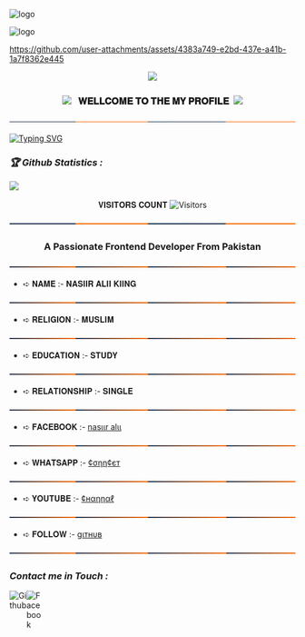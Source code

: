 ![logo](https://github.com/DEVIIL4205/blob/main/INFO/images%20(9).jpeg)

![logo](https://github.com/DEVIIL4205/blob/main/INFO/403449836-3693f3f2-7ad2-45e1-8849-4e32e05d98be.png)


https://github.com/user-attachments/assets/4383a749-e2bd-437e-a41b-1a7f8362e445



<p align="center"><img src="https://img.shields.io/badge/I M %20INDIA- -green?colorA=%23ff0000&colorB=%23017e40&style=flat-square">

</i></b></h3>
<h3 align="center">
  <img src="https://emoji.discord.st/emojis/768b108d-274f-4f44-a634-8477b16efce7.gif" width="25">
  &nbsp; 𝐖𝐄𝐋𝐋𝐂𝐎𝐌𝐄 𝐓𝐎 𝐓𝐇𝐄 𝐌𝐘 𝐏𝐑𝐎𝐅𝐈𝐋𝐄&nbsp;
  <img src="https://emoji.discord.st/emojis/768b108d-274f-4f44-a634-8477b16efce7.gif" width="25">
</h3>
<img align="center" alt="line" src="https://github.com/DalpatRathore/dalpatrathore/blob/main/assets/images/line-1.svg">

[![Typing SVG](https://readme-typing-svg.herokuapp.com?color=%23F70B10&size=27&lines=𝙸+𝙰𝙼+𝙸𝙽𝙽𝙾𝙲𝙴𝙽𝚃+ɢɪʀʟ;+𝙸𝚃+𝙽𝙾𝚃+𝙹𝚄𝚂𝚃+𝙰+𝙽𝙰𝙼𝙴+𝙱𝚁𝙾;𝙸𝚃'+𝙰+𝙱𝚁𝙰𝙽𝙳;𝚃𝙷𝙰𝙽𝙺+𝚈𝙾𝚄+𝙴𝚅𝙴𝚁𝚈𝙾𝙽𝙴;𝙻𝙾𝚅e+𝚄+𝙰𝙻𝙻+𝙵𝚁𝙸𝙴𝙽𝙳𝚂)](https://git.io/typing-svg)

<h3><b><i>🏆 Github Statistics :</i></b></h3>
<a href="https://github.com/DEVIIL4205"><img width=550 src="https://github-profile-trophy.vercel.app/?username=D3VIIL KIING&theme=dracula&no-frame=true&title=Followers,Stars,Commit,Repository,Issues"/></a>

</p>
<p align="center"> 
 𝐕𝐈𝐒𝐈𝐓𝐎𝐑𝐒 𝐂𝐎𝐔𝐍𝐓
 <img src="https://github.com/DEVIIL4205/count.svg" alt="Visitors">
</p>

<img align="center" alt="line" src="https://github.com/DalpatRathore/dalpatrathore/blob/main/assets/images/line-1.svg">

<h3 align="center">A Passionate Frontend Developer From Pakistan</h3>

<img align="center" alt="line" src="https://github.com/DalpatRathore/dalpatrathore/blob/main/assets/images/line-2.svg">

- ➪ 𝐍𝐀𝐌𝐄 :- 𝐍𝐀𝐒𝐈𝐈𝐑 𝐀𝐋𝐈𝐈 𝐊𝐈𝐈𝐍𝐆

<img align="center" alt="line" src="https://github.com/DalpatRathore/dalpatrathore/blob/main/assets/images/line-2.svg">

- ➪ 𝐑𝐄𝐋𝐈𝐆𝐈𝐎𝐍 :- 𝐌𝐔𝐒𝐋𝐈𝐌

<img align="center" alt="line" src="https://github.com/DalpatRathore/dalpatrathore/blob/main/assets/images/line-2.svg">

- ➪ 𝐄𝐃𝐔𝐂𝐀𝐓𝐈𝐎𝐍 :- 𝐒𝐓𝐔𝐃𝐘

<img align="center" alt="line" src="https://github.com/DalpatRathore/dalpatrathore/blob/main/assets/images/line-2.svg">

- ➪ 𝐑𝐄𝐋𝐀𝐓𝐈𝐎𝐍𝐒𝐇𝐈𝐏 :- 𝐒𝐈𝐍𝐆𝐋𝐄

<img align="center" alt="line" src="https://github.com/DalpatRathore/dalpatrathore/blob/main/assets/images/line-2.svg">

- ➪ 𝐅𝐀𝐂𝐄𝐁𝐎𝐎𝐊 :- [naѕιιr alιι](https://www.facebook.com/Muskanxnasiir)

<img align="center" alt="line" src="https://github.com/DalpatRathore/dalpatrathore/blob/main/assets/images/line-2.svg">

- ➪ 𝐖𝐇𝐀𝐓𝐒𝐀𝐏𝐏 :- [¢σηη¢єт](https://wa.me/+923292021191)

<img align="center" alt="line" src="https://github.com/DalpatRathore/dalpatrathore/blob/main/assets/images/line-2.svg">

- ➪ 𝐘𝐎𝐔𝐓𝐔𝐁𝐄 :- [¢нαηηαℓ](https://www.youtube.com@D3VILH3R3)

<img align="center" alt="line" src="https://github.com/DalpatRathore/dalpatrathore/blob/main/assets/images/line-2.svg">

- ➪ 𝐅𝐎𝐋𝐋𝐎𝐖 :- [gιтнυв](https://github.com/DEVIIL4205)

<img align="center" alt="line" src="https://github.com/DalpatRathore/dalpatrathore/blob/main/assets/images/line-2.svg">


<h3><b><i> Contact me in Touch :</i></b></h3>
<a href="[https://github.com/DEVIIL4205]"><img align="left" title="Github" alt="Github" width="30px" src="https://cdn.jsdelivr.net/npm/simple-icons@3.0.1/icons/github.svg" /></a>
<a href="https://fb.com/Oops.errors"><img align="left" title="Facebook" alt="Facebook" width="30px" src="https://raw.githubusercontent.com/rahuldkjain/github-profile-readme-generator/master/src/images/icons/Social/facebook.svg" /></a>
